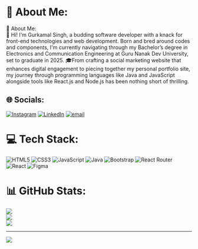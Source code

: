 # 💫 About Me:
💫 About Me:<br>👋 Hi! I'm Gurkamal Singh, a budding software developer with a knack for front-end technologies and web development. Born and bred around codes and components, I'm currently navigating through my Bachelor’s degree in Electronics and Communication Engineering at Guru Nanak Dev University, set to graduate in 2025. 🎓From crafting a social marketing website that enhances digital engagement to piecing together my personal portfolio site, my journey through programming languages like Java and JavaScript alongside tools like React.js and Node.js has been nothing short of thrilling.


## 🌐 Socials:
[![Instagram](https://img.shields.io/badge/Instagram-%23E4405F.svg?logo=Instagram&logoColor=white)](https://instagram.com/_gur.kamal) [![LinkedIn](https://img.shields.io/badge/LinkedIn-%230077B5.svg?logo=linkedin&logoColor=white)](https://linkedin.com/in/gurkamal69) [![email](https://img.shields.io/badge/Email-D14836?logo=gmail&logoColor=white)](mailto:Gurkamalin@gmail.com) 

# 💻 Tech Stack:
![HTML5](https://img.shields.io/badge/html5-%23E34F26.svg?style=flat&logo=html5&logoColor=white) ![CSS3](https://img.shields.io/badge/css3-%231572B6.svg?style=flat&logo=css3&logoColor=white) ![JavaScript](https://img.shields.io/badge/javascript-%23323330.svg?style=flat&logo=javascript&logoColor=%23F7DF1E) ![Java](https://img.shields.io/badge/java-%23ED8B00.svg?style=flat&logo=openjdk&logoColor=white) ![Bootstrap](https://img.shields.io/badge/bootstrap-%238511FA.svg?style=flat&logo=bootstrap&logoColor=white) ![React Router](https://img.shields.io/badge/React_Router-CA4245?style=flat&logo=react-router&logoColor=white) ![React](https://img.shields.io/badge/react-%2320232a.svg?style=flat&logo=react&logoColor=%2361DAFB) ![Figma](https://img.shields.io/badge/figma-%23F24E1E.svg?style=flat&logo=figma&logoColor=white)
# 📊 GitHub Stats:
![](https://github-readme-stats.vercel.app/api?username=gurkamal69&theme=merko&hide_border=false&include_all_commits=false&count_private=false)<br/>
![](https://nirzak-streak-stats.vercel.app/?user=gurkamal69&theme=merko&hide_border=false)<br/>
![](https://github-readme-stats.vercel.app/api/top-langs/?username=gurkamal69&theme=merko&hide_border=false&include_all_commits=false&count_private=false&layout=compact)

---
[![](https://visitcount.itsvg.in/api?id=gurkamal69&icon=9&color=0)](https://visitcount.itsvg.in)

<!-- Proudly created with GPRM ( https://gprm.itsvg.in ) -->
